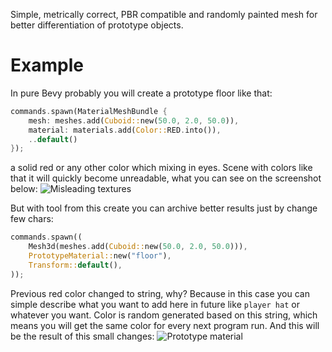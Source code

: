 Simple, metrically correct, PBR compatible and randomly painted mesh for better differentiation of prototype objects.

# Example
In pure Bevy probably you will create a prototype floor like that:
```rust
commands.spawn(MaterialMeshBundle {
    mesh: meshes.add(Cuboid::new(50.0, 2.0, 50.0)),
    material: materials.add(Color::RED.into()),
    ..default()
});
```
a solid red or any other color which mixing in eyes. Scene with colors like that it will quickly become unreadable, what you can see on the screenshot below:
![Misleading textures](https://raw.githubusercontent.com/Vixenka/bevy_dev/master/images/prototype_material/misleading_textures.webp)

But with tool from this create you can archive better results just by change few chars:
```rust
commands.spawn((
    Mesh3d(meshes.add(Cuboid::new(50.0, 2.0, 50.0))),
    PrototypeMaterial::new("floor"),
    Transform::default(),
));
```

Previous red color changed to string, why? Because in this case you can simple describe what you want to add here in future like `player hat` or whatever you want. Color is random generated based on this string, which means you will get the same color for every next program run.
And this will be the result of this small changes:
![Prototype material](https://raw.githubusercontent.com/Vixenka/bevy_dev/master/images/prototype_material/showcase.webp)

